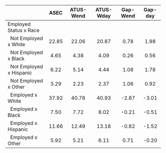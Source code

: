 
|                      |         ASEC |    ATUS-Wend |    ATUS-Wday |     Gap-Wend |      Gap-day |
| -------------------- | :----------: | :----------: | :----------: | :----------: | :----------: |
| Employed Status x Race |              |              |              |              |              |
| &nbsp;&nbsp;Not Employed x White |        22.85 |        22.06 |        20.87 |         0.78 |         1.98 |
| &nbsp;&nbsp;Not Employed x Black |         4.65 |         4.38 |         4.09 |         0.26 |         0.56 |
| &nbsp;&nbsp;Not Employed x Hispanic |         6.22 |         5.14 |         4.44 |         1.08 |         1.78 |
| &nbsp;&nbsp;Not Employed x Other |         3.29 |         2.23 |         2.37 |         1.06 |         0.92 |
| &nbsp;&nbsp;Employed x White |        37.92 |        40.78 |        40.93 |        -2.87 |        -3.01 |
| &nbsp;&nbsp;Employed x Black |         7.50 |         7.72 |         8.02 |        -0.21 |        -0.51 |
| &nbsp;&nbsp;Employed x Hispanic |        11.66 |        12.49 |        13.18 |        -0.82 |        -1.52 |
| &nbsp;&nbsp;Employed x Other |         5.92 |         5.21 |         6.11 |         0.71 |        -0.20 |

